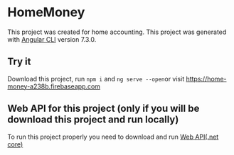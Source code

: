 # HomeMoney

This project was created for home accounting. This project was generated with [Angular CLI](https://github.com/angular/angular-cli) version 7.3.0.

## Try it

Download this project, run `npm i` and `ng serve --open`or visit https://home-money-a238b.firebaseapp.com

## Web API for this project (only if you will be download this project and run locally)

To run this project properly you need to download and run [Web API(.net core)](https://github.com/Draakan/WebAPICore)
